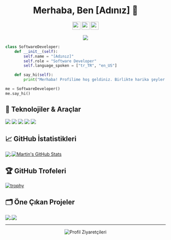 <h1 align="center">
  Merhaba, Ben [Adınız] 👋
</h1>

<p align="center">
  <a href="https://twitter.com/kullanıcıadınız"><img src="https://img.shields.io/badge/twitter-%231DA1F2.svg?&style=for-the-badge&logo=twitter&logoColor=white" height=25></a>
  <a href="https://www.linkedin.com/in/kullanıcıadınız/"><img src="https://img.shields.io/badge/linkedin-%230077B5.svg?&style=for-the-badge&logo=linkedin&logoColor=white" height=25></a>
  <a href="https://medium.com/@kullanıcıadınız"><img src="https://img.shields.io/badge/medium-%2312100E.svg?&style=for-the-badge&logo=medium&logoColor=white" height=25></a>
</p>

<p align="center">
  <img src="https://readme-typing-svg.herokuapp.com?lines=Full+Stack+Developer;Open+Source+Contributor;Tech+Enthusiast;Problem+Solver&center=true&width=500&height=50">
</p>

```python
class SoftwareDeveloper:
    def __init__(self):
        self.name = "[Adınız]"
        self.role = "Software Developer"
        self.language_spoken = ["tr_TR", "en_US"]

    def say_hi(self):
        print("Merhaba! Profilime hoş geldiniz. Birlikte harika şeyler inşa edelim!")

me = SoftwareDeveloper()
me.say_hi()
```

## 🔧 Teknolojiler & Araçlar

![](https://img.shields.io/badge/OS-Linux-informational?style=flat&logo=linux&logoColor=white&color=2bbc8a)
![](https://img.shields.io/badge/Editor-VSCode-informational?style=flat&logo=visual-studio-code&logoColor=white&color=2bbc8a)
![](https://img.shields.io/badge/Code-Python-informational?style=flat&logo=python&logoColor=white&color=2bbc8a)
![](https://img.shields.io/badge/Code-JavaScript-informational?style=flat&logo=javascript&logoColor=white&color=2bbc8a)
![](https://img.shields.io/badge/Shell-Bash-informational?style=flat&logo=gnu-bash&logoColor=white&color=2bbc8a)

## &#x1f4c8; GitHub İstatistikleri

<a href="https://github.com/kullanıcıadınız/kullanıcıadınız">
  <img align="center" src="https://github-readme-stats.vercel.app/api/top-langs/?username=kullanıcıadınız&hide=java,html,tex&title_color=ffffff&text_color=c9cacc&icon_color=2bbc8a&bg_color=1d1f21&langs_count=3" />
</a>
<a href="https://github.com/kullanıcıadınız/kullanıcıadınız">
  <img align="center" src="https://github-readme-stats.vercel.app/api?username=kullanıcıadınız&show_icons=true&line_height=27&count_private=true&title_color=ffffff&text_color=c9cacc&icon_color=2bbc8a&bg_color=1d1f21" alt="Martin's GitHub Stats" />
</a>

## 🏆 GitHub Trofeleri

[![trophy](https://github-profile-trophy.vercel.app/?username=kullanıcıadınız&theme=nord&column=7)](https://github.com/ryo-ma/github-profile-trophy)

## 🗂️ Öne Çıkan Projeler

<a href="https://github.com/kullanıcıadınız/Proje1">
  <img align="center" src="https://github-readme-stats.vercel.app/api/pin/?username=kullanıcıadınız&repo=Proje1&title_color=ffffff&text_color=c9cacc&icon_color=2bbc8a&bg_color=1d1f21" />
</a>

<a href="https://github.com/kullanıcıadınız/Proje2">
  <img align="center" src="https://github-readme-stats.vercel.app/api/pin/?username=kullanıcıadınız&repo=Proje2&title_color=ffffff&text_color=c9cacc&icon_color=2bbc8a&bg_color=1d1f21" />
</a>

<!-- Son blog gönderilerini gösteren bir bölüm eklemek için, GitHub Actions kullanmanız gerekecek -->

---

<p align="center">
  <img src="https://komarev.com/ghpvc/?username=kullanıcıadınız&color=green" alt="Profil Ziyaretçileri">
</p>
